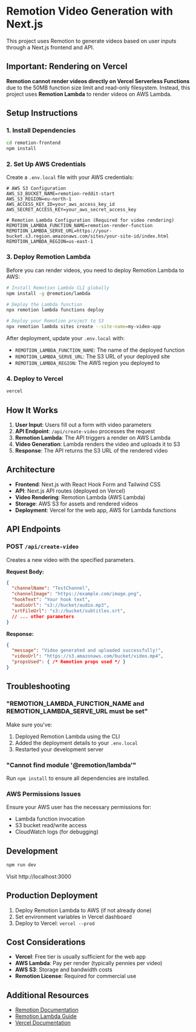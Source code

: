 # Remotion Video Generation with Next.js

This project uses Remotion to generate videos based on user inputs through a Next.js frontend and API.

## Important: Rendering on Vercel

**Remotion cannot render videos directly on Vercel Serverless Functions** due to the 50MB function size limit and read-only filesystem. Instead, this project uses **Remotion Lambda** to render videos on AWS Lambda.

## Setup Instructions

### 1. Install Dependencies

```bash
cd remotion-frontend
npm install
```

### 2. Set Up AWS Credentials

Create a `.env.local` file with your AWS credentials:

```env
# AWS S3 Configuration
AWS_S3_BUCKET_NAME=remotion-reddit-start
AWS_S3_REGION=eu-north-1
AWS_ACCESS_KEY_ID=your_aws_access_key_id
AWS_SECRET_ACCESS_KEY=your_aws_secret_access_key

# Remotion Lambda Configuration (Required for video rendering)
REMOTION_LAMBDA_FUNCTION_NAME=remotion-render-function
REMOTION_LAMBDA_SERVE_URL=https://your-bucket.s3.region.amazonaws.com/sites/your-site-id/index.html
REMOTION_LAMBDA_REGION=us-east-1
```

### 3. Deploy Remotion Lambda

Before you can render videos, you need to deploy Remotion Lambda to AWS:

```bash
# Install Remotion Lambda CLI globally
npm install -g @remotion/lambda

# Deploy the Lambda function
npx remotion lambda functions deploy

# Deploy your Remotion project to S3
npx remotion lambda sites create --site-name=my-video-app
```

After deployment, update your `.env.local` with:
- `REMOTION_LAMBDA_FUNCTION_NAME`: The name of the deployed function
- `REMOTION_LAMBDA_SERVE_URL`: The S3 URL of your deployed site
- `REMOTION_LAMBDA_REGION`: The AWS region you deployed to

### 4. Deploy to Vercel

```bash
vercel
```

## How It Works

1. **User Input**: Users fill out a form with video parameters
2. **API Endpoint**: `/api/create-video` processes the request
3. **Remotion Lambda**: The API triggers a render on AWS Lambda
4. **Video Generation**: Lambda renders the video and uploads it to S3
5. **Response**: The API returns the S3 URL of the rendered video

## Architecture

- **Frontend**: Next.js with React Hook Form and Tailwind CSS
- **API**: Next.js API routes (deployed on Vercel)
- **Video Rendering**: Remotion Lambda (AWS Lambda)
- **Storage**: AWS S3 for assets and rendered videos
- **Deployment**: Vercel for the web app, AWS for Lambda functions

## API Endpoints

### POST `/api/create-video`

Creates a new video with the specified parameters.

**Request Body:**
```json
{
  "channelName": "TestChannel",
  "channelImage": "https://example.com/image.png",
  "hookText": "Your hook text",
  "audioUrl": "s3://bucket/audio.mp3",
  "srtFileUrl": "s3://bucket/subtitles.srt",
  // ... other parameters
}
```

**Response:**
```json
{
  "message": "Video generated and uploaded successfully!",
  "videoUrl": "https://s3.amazonaws.com/bucket/video.mp4",
  "propsUsed": { /* Remotion props used */ }
}
```

## Troubleshooting

### "REMOTION_LAMBDA_FUNCTION_NAME and REMOTION_LAMBDA_SERVE_URL must be set"

Make sure you've:
1. Deployed Remotion Lambda using the CLI
2. Added the deployment details to your `.env.local`
3. Restarted your development server

### "Cannot find module '@remotion/lambda'"

Run `npm install` to ensure all dependencies are installed.

### AWS Permissions Issues

Ensure your AWS user has the necessary permissions for:
- Lambda function invocation
- S3 bucket read/write access
- CloudWatch logs (for debugging)

## Development

```bash
npm run dev
```

Visit http://localhost:3000

## Production Deployment

1. Deploy Remotion Lambda to AWS (if not already done)
2. Set environment variables in Vercel dashboard
3. Deploy to Vercel: `vercel --prod`

## Cost Considerations

- **Vercel**: Free tier is usually sufficient for the web app
- **AWS Lambda**: Pay per render (typically pennies per video)
- **AWS S3**: Storage and bandwidth costs
- **Remotion License**: Required for commercial use

## Additional Resources

- [Remotion Documentation](https://www.remotion.dev)
- [Remotion Lambda Guide](https://www.remotion.dev/docs/lambda)
- [Vercel Documentation](https://vercel.com/docs) 